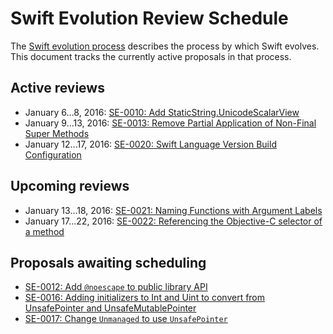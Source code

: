 # Swift Evolution Review Schedule

The [Swift evolution process][evolution-process] describes the process
by which Swift evolves. This document tracks the currently active
proposals in that process.

## Active reviews

* January 6...8, 2016: [SE-0010: Add StaticString.UnicodeScalarView](proposals/0010-add-staticstring-unicodescalarview.md)
* January 9...13, 2016: [SE-0013: Remove Partial Application of Non-Final Super Methods](proposals/0013-remove-partial-application-super.md)
* January 12...17, 2016: [SE-0020: Swift Language Version Build Configuration](proposals/0020-if-swift-version.md)

## Upcoming reviews

* January 13...18, 2016: [SE-0021: Naming Functions with Argument Labels](proposals/0021-generalized-naming.md)
* January 17...22, 2016: [SE-0022: Referencing the Objective-C selector of a method](proposals/0022-objc-selectors.md)

## Proposals awaiting scheduling

* [SE-0012: Add `@noescape` to public library API](proposals/0012-add-noescape-to-public-library-api.md)
* [SE-0016: Adding initializers to Int and Uint to convert from UnsafePointer and UnsafeMutablePointer](proposals/0016-initializers-for-converting-unsafe-pointers-to-ints.md)
* [SE-0017: Change `Unmanaged` to use `UnsafePointer`](proposals/0017-convert-unmanaged-to-use-unsafepointer.md)


[evolution-process]: process.md  "The Swift evolution process"

